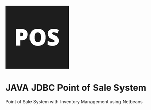 ![](https://github.com/CyanFroste/JAVA-JDBC-Point-of-Sale-System/blob/master/Icon/IconPOS.png)
# JAVA JDBC Point of Sale System
Point of Sale System with Inventory Management using Netbeans

